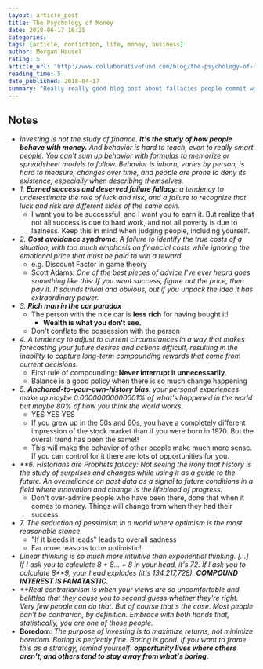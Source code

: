```yaml
---
layout: article_post
title: The Psychology of Money
date: 2018-06-17 16:25
categories:
tags: [article, nonfiction, life, money, business]
author: Morgan Housel
rating: 5
article_url: "http://www.collaborativefund.com/blog/the-psychology-of-money/"
reading_time: 5
date_published: 2018-04-17
summary: "Really really good blog post about fallacies people commit with money and in life"
---
```


## Notes

* _Investing is not the study of finance. **It's the study of how people
  behave with money.** And behavior is hard to teach, even to really
  smart people. You can't sum up behavior with formulas to memorize or
  spreadsheet models to follow. Behavior is inborn, varies by person, is
  hard to measure, changes over time, and people are prone to deny its
  existence, especially when describing themselves._
* _1. **Earned success and deserved failure fallacy**: a tendency to
  underestimate the role of luck and risk, and a failure to recognize
  that luck and risk are different sides of the same coin._
  * I want you to be successful, and I want you to earn it. But realize
    that not all success is due to hard work, and not all poverty is due
    to laziness. Keep this in mind when judging people, including yourself.
* _2. **Cost avoidance syndrome**: A failure to identify the true costs
  of a situation, with too much emphasis on financial costs while
  ignoring the emotional price that must be paid to win a reward._
  * e.g. Discount Factor in game theory
  * Scott Adams: _One of the best pieces of advice I've ever heard goes
    something like this: If you want success, figure out the price, then
    pay it. It sounds trivial and obvious, but if you unpack the idea it
    has extraordinary power._
* _3. **Rich man in the car paradox**_
  * The person with the nice car is **less rich** for having bought it!
    * **Wealth is what you don't see.**
  * Don't conflate the possession with the person
* _4. A tendency to adjust to current circumstances in a way that makes
  forecasting your future desires and actions difficult, resulting in
  the inability to capture long-term compounding rewards that come from
  current decisions._
  * First rule of compounding: **Never interrupt it unnecessarily**.
  * Balance is a good policy when there is so much change happening
* _5. **Anchored-to-your-own-history bias**: your personal experiences
  make up maybe 0.00000000000001% of what's happened in the world but
  maybe 80% of how you think the world works._
  * YES YES YES
  * If you grew up in the 50s and 60s, you have a completely different
    impression of the stock market than if you were born in 1970. But
    the overall trend has been the same!!
  * This will make the behavior of other people make much more sense. If
    you can control for it there are lots of opportunities for you.
* _**6. Historians are Prophets fallacy: Not seeing the irony that
  history is the study of surprises and changes while using it as a
  guide to the future. An overreliance on past data as a signal to
  future conditions in a field where innovation and change is the
  lifeblood of progress._
  * Don't over-admire people who have been there, done that when it
    comes to money. Things will change from when they had their success.
* _7. The seduction of pessimism in a world where optimism is the most
  reasonable stance._
  * "If it bleeds it leads" leads to overall sadness
  * Far more reasons to be optimistic!
* _Linear thinking is so much more intuitive than exponential thinking.
  [...] If I ask you to calculate 8 + 8... + 8 in your head, it's 72. If
  I ask you to calculate 8**9, your head explodes (it's 134,217,728).
  **COMPOUND INTEREST IS FANATASTIC**._
* _**Real contrarianism is when your views are so uncomfortable and
  belittled that they cause you to second guess whether they're right.
  Very few people can do that. But of course that's the case. Most
  people can't be contrarian, by definition. Embrace with both hands
  that, statistically, you are one of those people._
* **Boredom**: _The purpose of investing is to maximize returns, not
  minimize boredom. Boring is perfectly fine. Boring is good. If you
  want to frame this as a strategy, remind yourself: **opportunity
  lives where others aren't, and others tend to stay away from what's
  boring.**_
